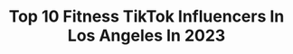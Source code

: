 ---
title: Top 10 Fitness TikTok Influencers In Los Angeles In 2023
description: >-
  Find top fitness TikTok influencers in Los Angeles in 2023. Most popular hashtags: #fyp #fitness #losangeles #foryou.
platform: TikTok
hits: 64
text_top: See the top-rated TikTok influencers on inBeat.
text_bottom: Our platform aggregates 64 TikTok influencers like this in Los Angeles, United States for you to contact.
profiles:
  - username: "kerttukaron"
    fullname: >-
      Kerttu Karon
    bio: >-
      🎬 Actor & 🧘🏼‍♀️ Hot Yoga teacher 👸🏼 IG: kerttu.karon 📍Born 🇪🇪 Live 🇺🇸
    location: "United States"
    followers: 10200
    engagement: 508
    commentsToLikes: 0.126642
    id: ckb9jh2woas0b0j23o7p8yczf
    verified: false
    hashtags: "#la, #hotyoga, #yogateacher, #christmas"
  - username: "aarontorng"
    fullname: >-
      Aaron Torng
    bio: >-
      🏃‍♂️ Fitness Trainer 📍 Los Angeles Need motivation? ⬇️⬇️ Join the fam!
    location: "United States"
    followers: 39600
    engagement: 587
    commentsToLikes: 0.028847
    id: ckb0ughfbjrko0j239d0ttiss
    verified: false
    hashtags: "#tiktokpartner, #cardio, #learnontiktok, #pushup"
  - username: "_dinoman"
    fullname: >-
      Alfredo L
    bio: >-
      🌮
    location: "United States"
    followers: 29400
    engagement: 927
    commentsToLikes: 0.030506
    id: ckc835hi43r1k0j23f8xf7n1a
    verified: false
    hashtags: "#funny, #foryoupage, #dodgers, #fyp"
  - username: "dbear1294"
    fullname: >-
      Dani B
    bio: >-
      🖤
    location: "United States"
    followers: 43400
    engagement: 737
    commentsToLikes: 0.019894
    id: ck8vurio1jrdq0j78l3mxpypy
    verified: false
    hashtags: "#perfectasiam, #raiseyourgame, #nyc, #handstand"
  - username: "garrett.travels"
    fullname: >-
      Garrett Travels
    bio: >-
      ↟ CEO of Shirtless Hikes ↟ grbruno14@gmail.com 28 ↯ LA
    location: "United States"
    followers: 147000
    engagement: 721
    commentsToLikes: 0.025862
    id: ckfpm777s1l3w0j23x28no0pl
    verified: false
    hashtags: "#gaypride, #foryou, #shirtlessboy, #tiktoktravel"
  - username: "marccolcer"
    fullname: >-
      Marc Colcer
    bio: >-
      Behind The Scenes of my photoshoots 📸 Check my Instagram for more photos/videos
    location: "United States"
    followers: 43400
    engagement: 637
    commentsToLikes: 0.020614
    id: ckbeyufd2jiua0j23fnnszccw
    verified: false
    hashtags: "#foryoupage, #modeling, #bikini, #photoshoot"
  - username: "sarahromanowsky"
    fullname: >-
      Sarah Romanowsky
    bio: >-
      Teaching virtual lessons in Silks/Hammock/Hoop — email SarahRomanowsky@gmail.com
    location: "United States"
    followers: 23700
    engagement: 1814
    commentsToLikes: 0.007882
    id: ckcughpc9f66i0j23u63uo57u
    verified: false
    hashtags: "#dancer, #bungee, #foryou, #aerialhammock"
  - username: "kellybellyboom"
    fullname: >-
      kellybellyboom
    bio: >-
      Half Indian - Half Australian. Kinda Swedish. Check out my YouTube page.
    location: "United States"
    followers: 24200
    engagement: 358
    commentsToLikes: 0.011834
    id: ck9er2amnzuj40j785qepqoqa
    verified: true
    hashtags: "#fyp, #model, #workout, #tiktokdance"
  - username: "wanderolin"
    fullname: >-
      wanderolin
    bio: >-
      🦄 Instagram @wanderolin
    location: "United States"
    followers: 5130
    engagement: 713
    commentsToLikes: 0.008430
    id: ckbwjunj03rb50j23ahs3ajsg
    verified: false
    hashtags: "#feature, #featureme, #fun, #food"
  - username: "genewpark"
    fullname: >-
      Gene W Park
    bio: >-
      Stand Up Comedian/Actor Follow Insta and DM: genewpark Subscribe to my YouTube
    location: "United States"
    followers: 376700
    engagement: 1565
    commentsToLikes: 0.031822
    id: ck8s8hzpetoyp0j782eb87kg5
    verified: false
    hashtags: "#bts, #lol, #funny, #asianboy"
---